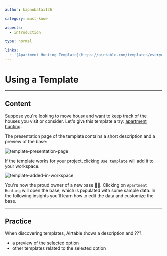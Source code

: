 ```yaml
---
author: kapnobatai136

category: must-know

aspects:
  - introduction

type: normal

links:
  - '[Apartment Hunting Template](https://airtable.com/templates/everyday-life/expPfTzGnfpwjgWlS/apartment-hunting){website}'
---
```


# Using a Template

---
## Content

Suppose you're looking to move house and want to keep track of the houses you visit or consider. Let's give this template a try: [apartment hunting](https://airtable.com/templates/everyday-life/expPfTzGnfpwjgWlS/apartment-hunting).

The presentation page of the template contains a short description and a preview of the base:

![template-presentation-page](https://img.enkipro.com/13511682bbdd6d94562e1bda65da89bf.png)

If the template works for your project, clicking `Use template` will add it to your workspace.

![template-added-in-workspace](https://img.enkipro.com/eed5b679439ed412aafafde9368e22ac.png)

You're now the proud owner of a new base 🎉🎉. Clicking on `Apartment Hunting` will open the base, which is populated with some sample data. In the following insights you'll learn how to edit the data and customize the base.

---
## Practice

When discovering templates, Airtable shows a description and ???.

* a preview of the selected option
* other templates related to the selected option
